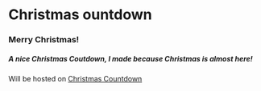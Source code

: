 # Christmas ountdown


### Merry Christmas!


##### A nice Christmas Coutdown, I made because Christmas is almost here!


Will be hosted on [Christmas Countdown](https://www.christmas.makashi.dev)
